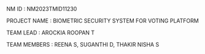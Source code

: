 NM ID : NM2023TMID11230

PROJECT NAME : BIOMETRIC SECURITY SYSTEM FOR VOTING PLATFORM 

TEAM LEAD : AROCKIA ROOPAN T 

TEAM MEMBERS : REENA S, SUGANTHI D, THAKIR NISHA S 
